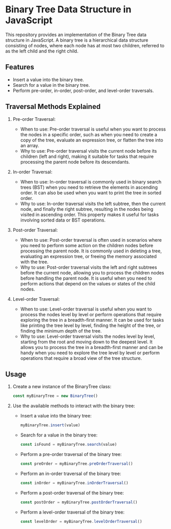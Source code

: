# Binary Tree Data Structure in JavaScript

This repository provides an implementation of the Binary Tree data structure in JavaScript. A binary tree is a hierarchical data structure consisting of nodes, where each node has at most two children, referred to as the left child and the right child.

## Features

- Insert a value into the binary tree.
- Search for a value in the binary tree.
- Perform pre-order, in-order, post-order, and level-order traversals.

## Traversal Methods Explained

1. Pre-order Traversal:

   - When to use: Pre-order traversal is useful when you want to process the nodes in a specific order, such as when you need to create a copy of the tree, evaluate an expression tree, or flatten the tree into an array.
   - Why to use: Pre-order traversal visits the current node before its children (left and right), making it suitable for tasks that require processing the parent node before its descendants.

2. In-order Traversal:

   - When to use: In-order traversal is commonly used in binary search trees (BST) when you need to retrieve the elements in ascending order. It can also be used when you want to print the tree in sorted order.
   - Why to use: In-order traversal visits the left subtree, then the current node, and finally the right subtree, resulting in the nodes being visited in ascending order. This property makes it useful for tasks involving sorted data or BST operations.

3. Post-order Traversal:

   - When to use: Post-order traversal is often used in scenarios where you need to perform some action on the children nodes before processing the parent node. It is commonly used in deleting a tree, evaluating an expression tree, or freeing the memory associated with the tree.
   - Why to use: Post-order traversal visits the left and right subtrees before the current node, allowing you to process the children nodes before handling the parent node. It is useful when you need to perform actions that depend on the values or states of the child nodes.

4. Level-order Traversal:
   - When to use: Level-order traversal is useful when you want to process the nodes level by level or perform operations that require exploring the tree in a breadth-first manner. It can be used for tasks like printing the tree level by level, finding the height of the tree, or finding the minimum depth of the tree.
   - Why to use: Level-order traversal visits the nodes level by level, starting from the root and moving down to the deepest level. It allows you to process the tree in a breadth-first manner and can be handy when you need to explore the tree level by level or perform operations that require a broad view of the tree structure.

## Usage

1. Create a new instance of the BinaryTree class:

   ```javascript
   const myBinaryTree = new BinaryTree()
   ```

2. Use the available methods to interact with the binary tree:

   - Insert a value into the binary tree:

     ```javascript
     myBinaryTree.insert(value)
     ```

   - Search for a value in the binary tree:

     ```javascript
     const isFound = myBinaryTree.search(value)
     ```

   - Perform a pre-order traversal of the binary tree:

     ```javascript
     const preOrder = myBinaryTree.preOrderTraversal()
     ```

   - Perform an in-order traversal of the binary tree:

     ```javascript
     const inOrder = myBinaryTree.inOrderTraversal()
     ```

   - Perform a post-order traversal of the binary tree:

     ```javascript
     const postOrder = myBinaryTree.postOrderTraversal()
     ```

   - Perform a level-order traversal of the binary tree:
     ```javascript
     const levelOrder = myBinaryTree.levelOrderTraversal()
     ```
